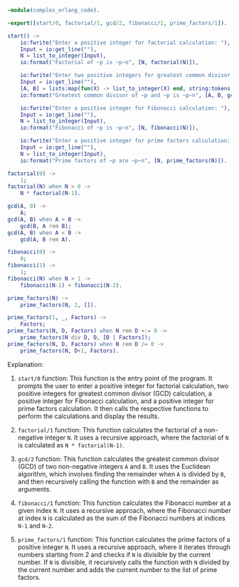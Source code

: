 ```erlang
-module(complex_erlang_code).

-export([start/0, factorial/1, gcd/2, fibonacci/1, prime_factors/1]).

start() ->
    io:fwrite("Enter a positive integer for factorial calculation: "),
    Input = io:get_line(""),
    N = list_to_integer(Input),
    io:format("Factorial of ~p is ~p~n", [N, factorial(N)]),

    io:fwrite("Enter two positive integers for greatest common divisor calculation (separated by a space): "),
    Input = io:get_line(""),
    [A, B] = lists:map(fun(X) -> list_to_integer(X) end, string:tokens(Input, " ")),
    io:format("Greatest common divisor of ~p and ~p is ~p~n", [A, B, gcd(A, B)]),

    io:fwrite("Enter a positive integer for Fibonacci calculation: "),
    Input = io:get_line(""),
    N = list_to_integer(Input),
    io:format("Fibonacci of ~p is ~p~n", [N, fibonacci(N)]),

    io:fwrite("Enter a positive integer for prime factors calculation: "),
    Input = io:get_line(""),
    N = list_to_integer(Input),
    io:format("Prime factors of ~p are ~p~n", [N, prime_factors(N)]).

factorial(0) ->
    1;
factorial(N) when N > 0 ->
    N * factorial(N-1).

gcd(A, 0) ->
    A;
gcd(A, B) when A > B ->
    gcd(B, A rem B);
gcd(A, B) when A < B ->
    gcd(A, B rem A).

fibonacci(0) ->
    0;
fibonacci(1) ->
    1;
fibonacci(N) when N > 1 ->
    fibonacci(N-1) + fibonacci(N-2).

prime_factors(N) ->
    prime_factors(N, 2, []).

prime_factors(1, _, Factors) ->
    Factors;
prime_factors(N, D, Factors) when N rem D =:= 0 ->
    prime_factors(N div D, D, [D | Factors]);
prime_factors(N, D, Factors) when N rem D /= 0 ->
    prime_factors(N, D+1, Factors).
```

Explanation:

1. `start/0` function: This function is the entry point of the program. It prompts the user to enter a positive integer for factorial calculation, two positive integers for greatest common divisor (GCD) calculation, a positive integer for Fibonacci calculation, and a positive integer for prime factors calculation. It then calls the respective functions to perform the calculations and display the results.

2. `factorial/1` function: This function calculates the factorial of a non-negative integer `N`. It uses a recursive approach, where the factorial of `N` is calculated as `N * factorial(N-1)`.

3. `gcd/2` function: This function calculates the greatest common divisor (GCD) of two non-negative integers `A` and `B`. It uses the Euclidean algorithm, which involves finding the remainder when `A` is divided by `B`, and then recursively calling the function with `B` and the remainder as arguments.

4. `fibonacci/1` function: This function calculates the Fibonacci number at a given index `N`. It uses a recursive approach, where the Fibonacci number at index `N` is calculated as the sum of the Fibonacci numbers at indices `N-1` and `N-2`.

5. `prime_factors/1` function: This function calculates the prime factors of a positive integer `N`. It uses a recursive approach, where it iterates through numbers starting from 2 and checks if `N` is divisible by the current number. If `N` is divisible, it recursively calls the function with `N` divided by the current number and adds the current number to the list of prime factors.